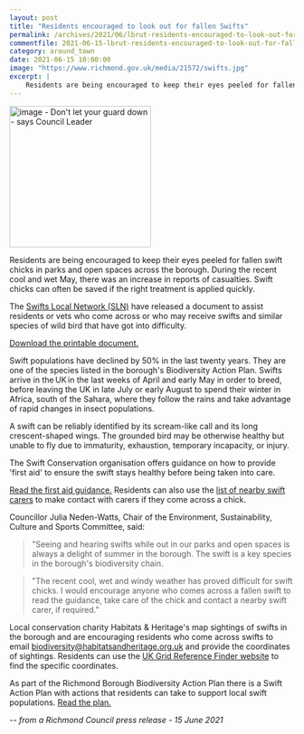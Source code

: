 ```yaml
---
layout: post
title: "Residents encouraged to look out for fallen Swifts"
permalink: /archives/2021/06/lbrut-residents-encouraged-to-look-out-for-fallen-swifts.html
commentfile: 2021-06-15-lbrut-residents-encouraged-to-look-out-for-fallen-swifts
category: around_town
date: 2021-06-15 10:00:00
image: "https://www.richmond.gov.uk/media/21572/swifts.jpg"
excerpt: |
    Residents are being encouraged to keep their eyes peeled for fallen swift  chicks in parks and open spaces across the borough. During the recent cool  and wet May, there was an increase in reports of casualties. Swift chicks  can often be saved if the right treatment is applied quickly.
---
```

<img src="https://www.richmond.gov.uk/media/21572/swifts.jpg" alt="image - Don't let your guard down - says Council Leader" width="250" class="photo right" alt="" >

Residents are being encouraged to keep their eyes peeled for fallen swift  chicks in parks and open spaces across the borough. During the recent cool  and wet May, there was an increase in reports of casualties. Swift chicks  can often be saved if the right treatment is applied quickly.

The [Swifts Local Network (SLN)](https://www.swift-conservation.org/)  have released a document to assist residents or vets who come across  or who may receive swifts and similar species of wild bird that have  got into difficulty.

[Download the printable document.](https://www.richmond.gov.uk/media/21541/note_for_vets_swifts_local_networks.pdf)

Swift populations have declined by 50% in the last twenty years. They are  one of the species listed in the borough's Biodiversity Action Plan. Swifts  arrive in the UK in the last weeks of April and early May in order to  breed, before leaving the UK in late July or early August to spend their  winter in Africa, south of the Sahara, where they follow the rains and take  advantage of rapid changes in insect populations.

A swift can be reliably identified by its scream-like call and its long  crescent-shaped wings. The grounded bird may be otherwise healthy but  unable to fly due to immaturity, exhaustion, temporary incapacity, or  injury.

The Swift Conservation organisation offers guidance on how to provide  'first aid' to ensure the swift stays healthy before being taken into care.

[Read the first aid guidance.](https://www.swift-conservation.org/SwiftFirstAid.htm) Residents can also use the [list of nearby swift carers](https://helpwildlife.co.uk/map/) to make contact with carers if they come across a chick.

Councillor Julia Neden-Watts, Chair of the Environment, Sustainability,  Culture and Sports Committee, said:

> "Seeing and hearing swifts while out in our parks and open spaces is always  a delight of summer in the borough. The swift is a key species in the  borough's biodiversity chain.

> "The recent cool, wet and windy weather has proved difficult for swift  chicks. I would encourage anyone who comes across a fallen swift to read  the guidance, take care of the chick and contact a nearby swift carer, if  required."

Local conservation charity Habitats & Heritage's map sightings of swifts in the borough and are encouraging residents who come across swifts to email  [biodiversity@habitatsandheritage.org.uk](mailto:biodiversity@habitatsandheritage.org.uk) and provide the coordinates of sightings. Residents can use the [UK Grid Reference Finder website](https://gridreferencefinder.com/) to find the specific coordinates.

As part of the Richmond Borough Biodiversity Action Plan there is a Swift Action Plan with actions that residents can take to support local swift populations. [Read the plan.](https://habitatsandheritage.org.uk/wp-content/uploads/2020/10/Biodiversity-Action-Plan-Richmond_compressed.pdf)


<cite>-- from a Richmond Council press release - 15 June 2021</cite>
